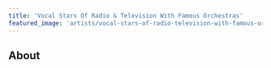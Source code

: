 ```yaml
---
title: 'Vocal Stars Of Radio & Television With Famous Orchestras'
featured_image: 'artists/vocal-stars-of-radio-television-with-famous-orchestras.jpg'
---
```


## About


